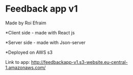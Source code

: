 # Feedback app v1
Made by Roi Efraim

*Client side - made with React js

*Server side - made with Json-server

*Deployed on AWS s3

Link to app: http://feedbackapp-v1.s3-website.eu-central-1.amazonaws.com/
